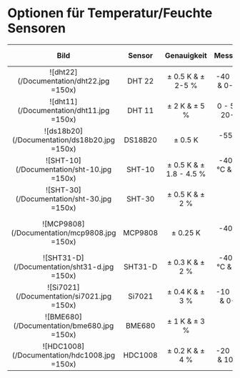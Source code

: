 # Optionen für Temperatur/Feuchte Sensoren
|Bild|Sensor|Genauigkeit |Messbereich|Sampling Rate|Preis|Kommentar
|:---:|:---:|:---:|:---:|:---:|:---:|:---:|
|![dht22](/Documentation/dht22.jpg =150x)    |DHT 22 |± 0.5 K & ± 2-5 %      |-40 - 80 °C & 0-100 % |2 sec |$9.95
|![dht11](/Documentation/dht11.jpg =150x)    |DHT 11 |± 2 K & ± 5 %          |0 - 50 °C & 20-80 %   |1 sec |$5.00
|![ds18b20](/Documentation/ds18b20.jpg =150x)|DS18B20|± 0.5 K                |-55 - 125 °C          |750 ms|$9.95
|![SHT-10](/Documentation/sht-10.jpg =150x)  |SHT-10 |± 0.5 K & ± 1.8 - 4.5 %|-40 - 120 °C & 0-100 %|-     |$49.95
|![SHT-30](/Documentation/sht-30.jpg =150x)  |SHT-30 |± 0.5 K & ± 2 %        |-                     |-     |$24.95
|![MCP9808](/Documentation/mcp9808.jpg =150x)|MCP9808|± 0.25 K               |-40 - 125 °C          |-     |$4.95| Gute Preis-Leistung, keine Feuchte
|![SHT31-D](/Documentation/sht31-d.jpg =150x)|SHT31-D|± 0.3 K & ± 2 %        |-40 - 125 °C & 0-100 %|-     |§13.95
|![Si7021](/Documentation/si7021.jpg =150x)  |Si7021 |± 0.4 K & ± 3 %        |-10 - 85 °C & 0-80 %  |-     |$8.95| Gute Preis-Leistung, mit Feuchte
|![BME680](/Documentation/bme680.jpg =150x)  |BME680 |± 1 K & ± 3 %          |-                     |-     |$22.50|Zusätzlich: Luftdruck, VOC Gas
|![HDC1008](/Documentation/hdc1008.jpg =150x)|HDC1008|± 0.2 K & ± 4 %        |-20 - 85 °C & 10-80 % |-     |$7.95
